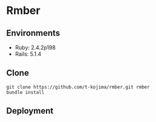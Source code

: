 # Rmber

## Environments
- Ruby: 2.4.2p198
- Rails: 5.1.4

## Clone

    git clone https://github.com/t-kojima/rmber.git rmber
    bundle install

## Deployment

